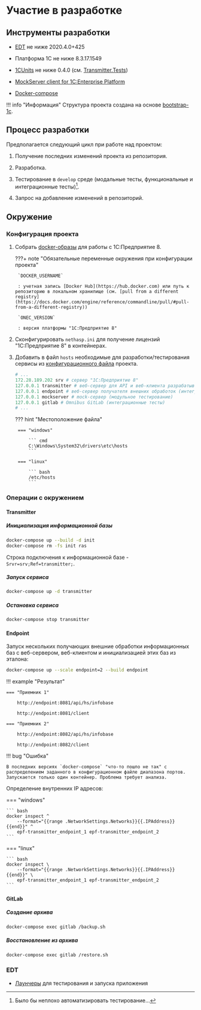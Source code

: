 # Участие в разработке

## Инструменты разработки

* [EDT](https://releases.1c.ru/project/DevelopmentTools10) не ниже 2020.4.0+425

* Платформа 1С не ниже 8.3.17.1549

* [1CUnits](https://github.com/DoublesunRUS/ru.capralow.dt.unit.launcher) не ниже 0.4.0 (см. [Transmitter.Tests](https://github.com/astrizhachuk/epf-transmitter/tree/master/Transmitter.Tests))

* [MockServer client for 1C:Enterprise Platform](https://github.com/astrizhachuk/mockserver-client-1c)

* [Docker-compose](https://docs.docker.com/compose)

!!! info "Информация"
    Структура проекта создана на основе [bootstrap-1c](https://github.com/astrizhachuk/bootstrap-1c).

## Процесс разработки

Предполагается следующий цикл при работе над проектом:

1. Получение последних изменений проекта из репозитория.

2. Разработка.

3. Тестирование в `develop` среде (модальные тесты, функциональные и интеграционные тесты)[^1].

4. Запрос на добавление изменений в репозиторий.

## Окружение

### Конфигурация проекта

1. Собрать [docker-образы](https://github.com/astrizhachuk/onec-docker) для работы с 1С:Предприятие 8.

    ???+ note "Обязательные переменные окружения при конфигурации проекта"

        `DOCKER_USERNAME`

        : учетная запись [Docker Hub](https://hub.docker.com) или путь к репозиторию в локальном хранилище (см. [pull from a different registry](https://docs.docker.com/engine/reference/commandline/pull/#pull-from-a-different-registry))

        `ONEC_VERSION`
        
        : версия платформы "1С:Предприятие 8"

2. Сконфигурировать `nethasp.ini` для получение лицензий "1С:Предприятие 8" в контейнерах.

3. Добавить в файл `hosts` необходимые для разработки/тестирования сервисы из [конфигурационного файла](https://github.com/astrizhachuk/epf-transmitter/tree/master/docker-compose.yml) проекта.

    ``` powershell title="hosts"
    # ...
    172.28.189.202 srv # сервер "1С:Предприятие 8"
    127.0.0.1 transmitter # веб-сервер для API и веб-клиента разрабатываемого сервиса
    127.0.0.1 endpoint # веб-сервер получателя внешних обработок (интеграционные тесты)
    127.0.0.1 mockserver # mock-сервер (модульное тестирование)
    127.0.0.1 gitlab # Omnibus GitLab (интеграционные тесты)
    # ...
    ```

    ??? hint "Местоположение файла"

        === "windows"

            ``` cmd
            C:\Windows\System32\drivers\etc\hosts
            ```

        === "linux"

            ``` bash
            /etc/hosts
            ```

### Операции с окружением

#### Transmitter

##### Инициализация информационной базы

``` bash
docker-compose up --build -d init
docker-compose rm -fs init ras
```

Строка подключения к информационной базе - `Srvr=srv;Ref=transmitter;`.

##### Запуск сервиса

``` bash
docker-compose up -d transmitter
```

##### Остановка сервиса

```bash
docker-compose stop transmitter
```

#### Endpoint

Запуск нескольких получающих внешние обработки информационных баз с веб-сервером, веб-клиентом и инициализацией этих баз из эталона:

``` bash
docker-compose up --scale endpoint=2 --build endpoint
```

!!! example "Результат"

    === "Приемник 1"

        http://endpoint:8081/api/hs/infobase

        http://endpoint:8081/client

    === "Приемник 2"

        http://endpoint:8082/api/hs/infobase

        http://endpoint:8082/client

!!! bug "Ошибка"

    В последних версиях `docker-compose` "что-то пошло не так" с распределением заданного в конфигурационном файле диапазона портов. Запускается только один контейнер. Проблема требует анализа.

Определение внутренних IP адресов:

=== "windows"

    ``` bash
    docker inspect ^
        --format="{{range .NetworkSettings.Networks}}{{.IPAddress}}{{end}}" ^
        epf-transmitter_endpoint_1 epf-transmitter_endpoint_2
    ```

=== "linux"

    ``` bash
    docker inspect \
        --format="{{range .NetworkSettings.Networks}}{{.IPAddress}}{{end}}" \
        epf-transmitter_endpoint_1 epf-transmitter_endpoint_2
    ```

#### GitLab

##### Создание архива

``` bash
docker-compose exec gitlab /backup.sh
```

##### Восстановление из архива

``` bash
docker-compose exec gitlab /restore.sh
```

### EDT

* [Лаунчеры](https://github.com/astrizhachuk/epf-transmitter/tree/master/tools/edt/) для тестирования и запуска приложения

[^1]: Было бы неплохо автоматизировать тестирование...
